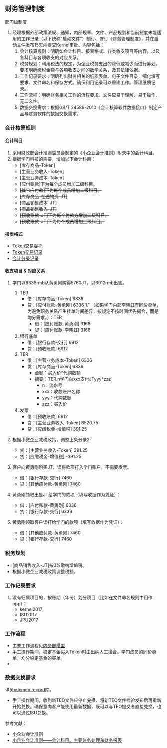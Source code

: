## 财务管理制度
部门级制度

1. 经理根据外部政策法规、通知，内部规章、文件、产品规划和当前制度未能适用的工作记录（以下统称“启动文件”）制订、修订《财务管理制度》，并在启动文件发布15天内提交Kernel审批。内容包括：
	1. 会计核算规则：明确如会计科目、报表格式、各类收支项目等内容，以及各科目与各项收支的对应关系。
	2. 税务规划：利用税法的规定，为企业税务支出的降低或减少而进行筹划。要求明确缴税金额与各项收支之间的数学关系，及其法律依据。
	3. 工作记录要求：明确列出财务相关的纸质表单、电子文件目录，细化填写要求、文件命名和保存方式。确保利用记录可以重建工作。管理纸质记录。
	4. 工作流程：明确财务相关工作的流程要求，文件应易于理解、易于操作、无二义性。
	5. 数据交换需求：根据GB/T 24589-2010《会计核算软件数据接口》制定产品与财务软件的数据交换需求。

### 会计核算规则
#### 会计科目
1. 采用财政部会计准则委员会制定的《小企业会计准则》附录中的会计科目。
2. 根据学门科技的需要，增加以下会计科目：
	* [库存商品-Token]
	* [主营业务收入-Token]
	* [主营业务成本-Token]
	* [应付账款]下为每个成员增加二级科目。
	* <s>[其它应付款]下为每个成员增加二级科目。</s>
	* <s>[库存商品-在途物资-JT]</s>
	* <s>[商品销售成本-JT]</s>
	* <s>[商品销售收入-JT]</s>
	* <s>[预收账款-JT]下为每个付款方增加二级科目。</s>
	* <s>[预收账款-JT]下为每个成员增加三级科目。</s>
	
#### 报表格式
* [Token交易委托](TEO.Template.yaml)
* [Token交易记录](TER.Template.yaml)
* [会计分录记录](AER.Template.yaml)

#### 收支项目 & 对应关系
1. 学门以6336rmb从黄勇刚购得5760JT，以6912rmb出售。
	1. TER
		* 借：[库存商品-Token] 6336
		* 贷：[应付账款-黄勇刚] 6336
		1.1 （如果学门内部李晓虹有同价卖单，为避免职务关系产生挂单时间差异，按规定不按时间优先撮合，而是均分需求。）：TER
			* 借：[应付账款-黄勇刚] 3168
			* 贷：[应付账款-李晓虹] 3168
	2. 银行底单
		* 借：[银行存款-交行] 6912
		* 贷：[预收账款] 6912
	3.  TER
		* 借：[主营业务成本-Token] 6336
		* 贷：[库存商品-Token] 6336
			- 金额：买入价*代购数额
			- 摘要：TER.n学门向xxx支付JTyyy*zzz
				* n：流水号
				* xxx：收款账户名称
				* yyy：代购数额
				* zzz：买入价
	4. 发票
		* 借：[预收账款] 6912
		* 贷：[主营业务收入-Token] 6520.75
		* 贷：[应缴税金-增值税] 391.25
	
2. 根据小微企业减税政策，调整上条分录2.
	* 贷：[主营业务收入-Token] 391.25
	* 贷：[应缴税金-增值税] -391.25
3. 客户向黄勇刚购买JT，误将款项打入学门账户，不需要发票。
	* 借：[银行存款-交行] 7460
	* 贷：[其他应付款-黄勇刚] 7460
4. 黄勇刚领取出售JT给学门的款项（填写收据作为凭证）：
	* 借：[应付账款-黄勇刚] 6336
	* 贷：[银行存款-交行] 6336
5. 黄勇刚领取客户误打给学门的款项（填写收据作为凭证）：
	* 借：[其他应付款-黄勇刚] 7460
	* 贷：[银行存款-交行] 7460

### 税务规划
* [商品销售收入-JT]按3%缴纳增值税。
* 根据小微企业减税政策调整税额。

### 工作记录要求
1. 没有归属项目的，按账期（年份）划分项目（比如在文件命名规则中用作ppp）：
	* kernel2017
	* ISU2017
	* JPU2017

### 工作流程
* 主要工作流程见[内务部模型](2-3.内务部模型.md)
* 手工操作期间，稳定基金买入Token时由出纳人工撮合。学门成员的同价卖单，均分稳定基金的买单。
* 

### 数据交换需求
详见[xuemen.record](http://git.oschina.net/hyg/xuemen.record)库。

* 手工操作期间，收到新TEO文件应停止兑换、将新TEO文件检验发布后再重新开始兑换。确保意向客户能使用最新数据，既可以与TEO提交者直接兑换，也可以通过ISU兑换。

参考文献：

* [小企业会计准则](http://upload.news.esnai.com/2013/0804/1375586021970.pdf)
* [小企业会计准则——会计科目、主要账务处理和财务报表](http://upload.news.esnai.com/2013/0804/1375586037704.pdf)